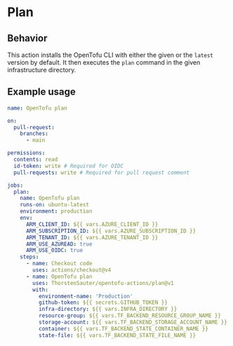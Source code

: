 ﻿# Plan

## Behavior

This action installs the OpenTofu CLI with either the given or the `latest` version by default. It then executes the
`plan` command in the given infrastructure directory.

## Example usage

```yaml
name: OpenTofu plan

on:
  pull-request:
    branches:
      - main

permissions:
  contents: read
  id-token: write # Required for OIDC
  pull-requests: write # Required for pull request comment

jobs:
  plan:
    name: OpenTofu plan
    runs-on: ubuntu-latest
    environment: production
    env:
      ARM_CLIENT_ID: ${{ vars.AZURE_CLIENT_ID }}
      ARM_SUBSCRIPTION_ID: ${{ vars.AZURE_SUBSCRIPTION_ID }}
      ARM_TENANT_ID: ${{ vars.AZURE_TENANT_ID }}
      ARM_USE_AZUREAD: true
      ARM_USE_OIDC: true
    steps:
      - name: Checkout code
        uses: actions/checkout@v4
      - name: OpenTofu plan
        uses: ThorstenSauter/opentofu-actions/plan@v1
        with:
          environment-name: 'Production'
          github-token: ${{ secrets.GITHUB_TOKEN }}
          infra-directory: ${{ vars.INFRA_DIRECTORY }}
          resource-group: ${{ vars.TF_BACKEND_RESOURCE_GROUP_NAME }}
          storage-account: ${{ vars.TF_BACKEND_STORAGE_ACCOUNT_NAME }}
          container: ${{ vars.TF_BACKEND_STATE_CONTAINER_NAME }}
          state-file: ${{ vars.TF_BACKEND_STATE_FILE_NAME }}
```
